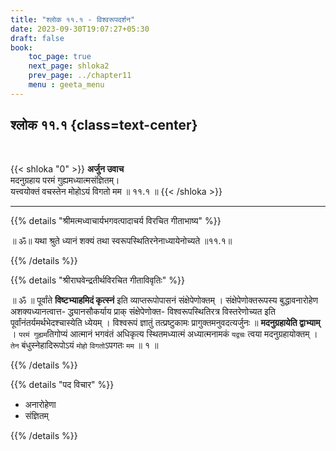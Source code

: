 ```yaml
---
title: "श्लोक ११.१ - विश्वरूपदर्शन"
date: 2023-09-30T19:07:27+05:30
draft: false
book:
    toc_page: true
    next_page: shloka2
    prev_page: ../chapter11
    menu : geeta_menu
---
```




## श्लोक ११.१ {class=text-center}

<br/>

{{< shloka  "0"  >}}
**अर्जुन उवाच**  
मदनुग्रहाय परमं गुह्यमध्यात्मसंज्ञितम्।  
यत्त्वयोक्तं वचस्तेन मोहोऽयं विगतो मम ॥ ११.१ ॥
{{< /shloka >}}

---

{{% details "श्रीमत्मध्वाचार्यभगवत्पादाचर्य विरचित  गीताभाष्य" %}}

॥ ॐ॥ यथा श्रुते ध्यानं शक्यं तथा स्वरूपस्थितिरनेनाध्यायेनोच्यते ॥११.१॥

{{% /details %}}



{{% details "श्रीराघवेन्द्रतीर्थविरचित गीताविवृतिः" %}}

॥ ॐ ॥ पूर्वांते **विष्टभ्याहमिदं कृत्स्नं**  इति व्याप्तरूपोपासनं 
संक्षेपेणोक्तम्‌ ।  संक्षेपेणोक्तरूपस्य 
बुद्धावनारोहेण अशक्यध्यानत्वात्त- 
द्ध्यानसौकर्याय प्राक्‌ 
संक्षेपेणोक्त- विश्वरूपस्थितिरत्र विस्तरेणोच्यत 
इति पूर्वांनंतर्यमर्थभेदश्चास्येति ध्येयम्‌ । 
विश्वरूपं ज्ञातुं तत्प्रष्टुकामः 
प्रागुक्तमनुवदत्यर्जुनः 
॥ **मदनुग्रहायेति द्वाभ्याम्‌** । 
`परमं गुह्यम`तिगोप्यं आत्मानं
भगवंतं अधिकृत्य स्थितमध्यात्मं अध्यात्मनामकं 
`यद्वचः` त्वया मदनुग्रहायोक्तम्‌ । 
`तेन` बंधुस्नेहादिरूपोऽयं `मोहो` `विगतो`ऽपगतः 
`मम` ॥ १ ॥


{{% /details %}}



{{% details "पद विचार" %}}

- अनारोहेणा
- संज्ञितम्

{{% /details %}}
